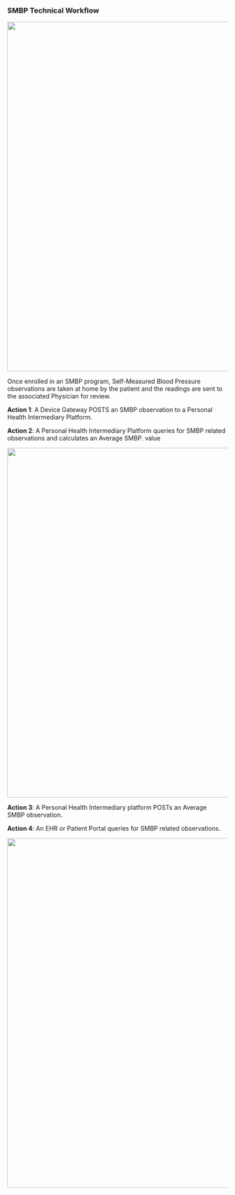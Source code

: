 ### SMBP Technical Workflow 
<div style="text-align: left;">
<img src="scenarios-overview.png" width="800" >
</div>

Once enrolled in an SMBP program, Self-Measured Blood Pressure observations are taken at home by the patient and the readings are sent to the associated Physician for review.

**Action 1**: A Device Gateway POSTS an SMBP observation to a Personal Health Intermediary Platform.

**Action 2**: A Personal Health Intermediary Platform queries for SMBP related observations and calculates an Average SMBP. value 

<div style="text-align: left;">
<img src="technical-workflow-1.png" width="800" >
</div>


**Action 3**: A Personal Health Intermediary platform POSTs an Average SMBP observation.

**Action 4**: An EHR or Patient Portal queries for SMBP related observations. 

<div style="text-align: left;">
<img src="technical-workflow-2.png" width="800" >
</div>

